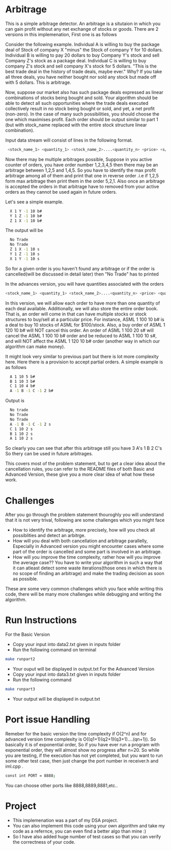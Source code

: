# Arbitrage

This is a simple arbitrage detector. An arbitrage is a situtaion in which you can gain profit without any net exchange of stocks or goods. There are 2 versions in this implemenation, First one is as follows

Consider the following example. Individual A is willing to buy the package deal of Stock of company X "minus" the Stock of company Y for 10 dollars. Individual B is willing to pay 20 dollars to buy Company Y's stock and sell Company Z's stock as a package deal. Individual C is willing to buy company Z's stock and sell company X's stock for 5 dollars. "This is the best trade deal in the history of trade deals, maybe ever." Why? If you take all three deals, you have neither bought nor sold any stock but made off with 5 dollars. This is arbitrage.

Now, suppose our market also has such package deals expressed as linear combinations of stocks being bought and sold. Your algorithm should be able to detect all such opportunities where the trade deals executed collectively result in no stock being bought or sold, and yet, a net profit (non-zero). In the case of many such possibilities, you should choose the one which maximises profit. Each order should be output similar to part 1 (but with stock_name replaced with the entire stock structure linear combination).

Input data stream will consist of lines in the following format.
```bash
 <stock_name_1> <quantity_1> <stock_name_2>....<quantity_n> <price> <s/b>#
```
Now there may be multiple arbitrages possible, Suppose in you active counter of orders, you have order number 1,2,3,4,5 then there may be an arbitrage between 1,2,5 and 1,4,5. So you have to identify the max profit arbitrage among all of them and print that one in reverse order .i.e if 1,2,5 form max arbitrage then print them in the order 5,2,1. Also once an arbitrage is accepted the orders in that arbitrage have to removed from your active orders as they cannot be used again in future orders.

Let's see a simple example. 

```bash
  X 1 Y -1 10 b#
  Y 1 Z -1 10 b#
  Z 1 X -1 10 b#
```
The output will be 

```bash
  No Trade
  No Trade
  Z 1 X -1 10 s
  Y 1 Z -1 10 s
  X 1 Y -1 10 s
```

So for a given order is you haven't found any arbitrage or if the order is cancelled(will be discussed in detail later) then "No Trade" has to printed


In the advances version, you will have quantities associated with the orders

```bash
<stock_name_1> <quantity_1> <stock_name_2>....<quantity_n> <price> <quantity> <s/b>#
```

In this version, we will allow each order to have more than one quantity of each deal available. Additionally, we will also store the entire order book. That is, an order will come in that can have multiple stocks or stock structures to buy/sell at a particular price. For instance, ASML 1 100 10 b# is a deal to buy 10 stocks of ASML for $100/stock. Also, a buy order of ASML 1 120 10 b# will NOT cancel this order. An order of ASML 1 100 20 s# will cancel the ASML 1 100 10 b# order and be reduced to ASML 1 100 10 s#, and will NOT affect the ASML 1 120 10 b# order (another way in which our algorithm can make money).

It might look very similar to previous part but there is lot more complexity here. Here there is a provision to accept partial orders. A simple example is as follows

```bash
  A 1 10 5 b#
  B 1 10 3 b#
  C 1 10 4 b#
  A -1 B -1 C -1 2 b#
```

Output is 
```bash
  No trade
  No Trade
  No Trade
  A -1 B -1 C -1 2 s
  C 1 10 2 s
  B 1 10 2 s
  A 1 10 2 s
```

So clearly you can see that after this arbitrage still you have 3 A's 1 B 2 C's So thery can be used in future arbitrages.

This covers most of the problem statement, but to get a clear idea about the cancellation rules, you can refer to the README files of both Basic and Advanced Version, these give you a more clear idea of what how these work.

# Challenges

After you go through the problem statement thouroghly you will understand that it is not very trival, following are some challenges which you might face
* How to identify the arbitrage, more precisely, how will you check all possiblities and detect an arbitrge.
* How will you deal with both cancellation and arbitrage parallelly, Especially in Advanced version you might encounter cases where some part of the order is cancelled and some part is involved in an arbitrage.
* How will you improve the time complexity, rather how will you improve the average case?? You have to write your algorithm in such a way that it can atleast detect some waste iterations(those ones in which there is no scope of finding an arbitrage) and make the trading decision as soon as possible.

These are some very common challenges which you face while writing this code, 
there will be many more challenges while debugging and writing the algorithm.

# Run Instructions
 For the Basic Version
 * Copy your input into data2.txt given in inputs folder
 * Run the following command on terminal
 ```bash
 make runpart2
 ```
 * Your ouput will be displayed in output.txt
For the Advanced Version
* Copy your input into data3.txt given in inputs folder
* Run the following command
```bash
make runpart3
```
* Your output will be displayed in output.txt

# Port issue Handling
Remeber for the basic version the time complexity if O(2^n) and for advanced version time complexity is O((q1+1)(q2+1)(q3+1)....(qn+1)). So basically it is of exponential order, So if you have ever run a program with exponential order, they will almost show no progress after n=20. So while you are testing, if the execution has not yet completed, but you want to run some other test case, then just change the port number in receiver.h and iml.cpp .
```bash
const int PORT = 8888;
```
You can choose other ports like 8888,8889,8881,etc.. 

# Project
* This implemenation was a part of my DSA project.
* You can also implement this code using your own algorithm and take my code as a refernce, you can even find a better algo than mine :)
* So I have also added huge number of test cases so that you can verify the correctness of your code.
